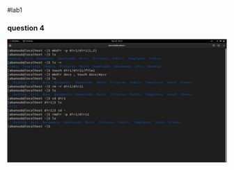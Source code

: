 #lab1
### question 4
![alt text](https://github.com/Abanoubmedhatseif/Open-source/blob/main/screenshots/l1q4.jpg?raw=true)
